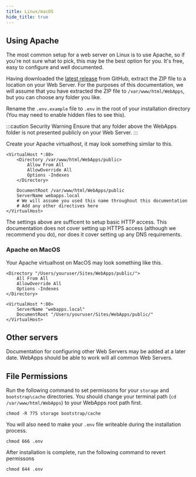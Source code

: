 ```yaml
---
title: Linux/macOS
hide_title: true
---
```


## Using Apache
The most common setup for a web server on Linux is to use Apache, so if you're not sure what to pick, this may be the best option for you. It's free, easy to configure and well documented.

Having downloaded the [latest release](https://github.com/RTWA/WebApps/releases/latest) from GitHub, extract the ZIP file to a location on your Web Server.
For the purposes of this documentation, we will assume that you have extracted the ZIP file to `/var/www/html/WebApps`, but you can choose any folder you like.

Rename the `.env.example` file to `.env` in the root of your installation directory (You may need to enable hidden files to see this).

:::caution Security Warning
Ensure that any folder above the WebApps folder is not presented publicly on your Web Server.
:::

Create your Apache virtualhost, it may look something similar to this.
```
<VirtualHost *:80>
    <Directory /var/www/html/WebApps/public>
        Allow From All
        AllowOverride All
        Options -Indexes
    </Directory>

    DocumentRoot /var/www/html/WebApps/public
    ServerName webapps.local
    # We will assume you used this name throughout this documentation
    # Add any other directives here
</VirtualHost>
```

The settings above are sufficent to setup basic HTTP access. This documentation does not cover setting up HTTPS access (although we recommend you do), nor does it cover setting up any DNS requirements.

### Apache on MacOS
Your Apache virtualhost on MacOS may look something like this.
```
<Directory "/Users/youruser/Sites/WebApps/public/">
    All From All
    AllowOverride All
    Options -Indexes
</Directory>

<VirtualHost *:80>
    ServerName "webapps.local"
    DocumentRoot "/Users/youruser/Sites/WebApps/public/"
</VirtualHost>
```

## Other servers
Documentation for configuring other Web Servers may be added at a later date. WebApps should be able to work will all common Web Servers.

## File Permissions
Run the following command to set permissons for your `storage` and `bootstrap\cache` directories.
You should change your terminal path (`cd /var/www/html/WebApps`) to your WebApps root path first.
```
chmod -R 775 storage bootstrap/cache
```

You will also need to make your `.env` file writeable during the installation process.
```
chmod 666 .env
```
After installation is complete, run the following command to revert permissons
```
chmod 644 .env
```
